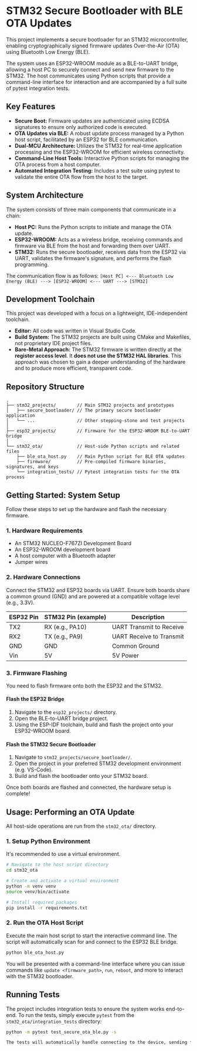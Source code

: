 # STM32 Secure Bootloader with BLE OTA Updates

This project implements a secure bootloader for an STM32 microcontroller, enabling cryptographically signed firmware updates Over-the-Air (OTA) using Bluetooth Low Energy (BLE).

The system uses an ESP32-WROOM module as a BLE-to-UART bridge, allowing a host PC to securely connect and send new firmware to the STM32. The host communicates using Python scripts that provide a command-line interface for interaction and are accompanied by a full suite of pytest integration tests.



## Key Features

- **Secure Boot:** Firmware updates are authenticated using ECDSA signatures to ensure only authorized code is executed.
- **OTA Updates via BLE:** A robust update process managed by a Python host script, facilitated by an ESP32 for BLE communication.
- **Dual-MCU Architecture:** Utilizes the STM32 for real-time application processing and the ESP32-WROOM for efficient wireless connectivity.
- **Command-Line Host Tools:** Interactive Python scripts for managing the OTA process from a host computer.
- **Automated Integration Testing:** Includes a test suite using pytest to validate the entire OTA flow from the host to the target.

## System Architecture

The system consists of three main components that communicate in a chain:

- **Host PC:** Runs the Python scripts to initiate and manage the OTA update.
- **ESP32-WROOM:** Acts as a wireless bridge, receiving commands and firmware via BLE from the host and forwarding them over UART.
- **STM32:** Runs the secure bootloader, receives data from the ESP32 via UART, validates the firmware's signature, and performs the flash programming.

The communication flow is as follows: 
`[Host PC] <--- Bluetooth Low Energy (BLE) ---> [ESP32-WROOM] <--- UART ---> [STM32]`

## Development Toolchain
This project was developed with a focus on a lightweight, IDE-independent toolchain.
- **Editor:** All code was written in Visual Studio Code.
- **Build System:** The STM32 projects are built using CMake and Makefiles, not proprietary IDE project files.
- **Bare-Metal Approach:** The STM32 firmware is written directly at the **register access level**. It **does not use the STM32 HAL libraries**. This approach was chosen to gain a deeper understanding of the hardware and to produce more efficient, transparent code.

## Repository Structure

```
.
├── stm32_projects/        // Main STM32 projects and prototypes
│   ├── secure_bootloader/ // The primary secure bootloader application
│   └── ...                // Other stepping-stone and test projects
│
├── esp32_projects/        // Firmware for the ESP32-WROOM BLE-to-UART bridge
│
└── stm32_ota/             // Host-side Python scripts and related files
    ├── ble_ota_host.py    // Main Python script for BLE OTA updates
    ├── firmware/          // Pre-compiled firmware binaries, signatures, and keys
    └── integration_tests/ // Pytest integration tests for the OTA process
```

## Getting Started: System Setup

Follow these steps to set up the hardware and flash the necessary firmware.

### 1. Hardware Requirements

- An STM32 NUCLEO-F767ZI Development Board
- An ESP32-WROOM development board
- A host computer with a Bluetooth adapter
- Jumper wires

### 2. Hardware Connections

Connect the STM32 and ESP32 boards via UART. Ensure both boards share a common ground (GND) and are powered at a compatible voltage level (e.g., 3.3V).

| ESP32 Pin | STM32 Pin (example) | Description                  |
|-----------|--------------------|------------------------------|
| TX2       | RX (e.g., PA10)    | UART Transmit to Receive      |
| RX2       | TX (e.g., PA9)     | UART Receive to Transmit      |
| GND       | GND                | Common Ground                 |
| Vin       | 5V                 | 5V Power                      |


### 3. Firmware Flashing

You need to flash firmware onto both the ESP32 and the STM32.

#### Flash the ESP32 Bridge

1. Navigate to the `esp32_projects/` directory.
2. Open the BLE-to-UART bridge project.
3. Using the ESP-IDF toolchain, build and flash the project onto your ESP32-WROOM board.

#### Flash the STM32 Secure Bootloader

1. Navigate to `stm32_projects/secure_bootloader/`.
2. Open the project in your preferred STM32 development environment (e.g. VS-Code).
3. Build and flash the bootloader onto your STM32 board.

Once both boards are flashed and connected, the hardware setup is complete!

## Usage: Performing an OTA Update

All host-side operations are run from the `stm32_ota/` directory.

### 1. Setup Python Environment

It's recommended to use a virtual environment.

```bash
# Navigate to the host script directory
cd stm32_ota

# Create and activate a virtual environment
python -m venv venv
source venv/bin/activate

# Install required packages
pip install -r requirements.txt
```

### 2. Run the OTA Host Script
Execute the main host script to start the interactive command line. The script will automatically scan for and connect to the ESP32 BLE bridge.
```bash
python ble_ota_host.py
```
You will be presented with a command-line interface where you can issue commands like `update <firmware_path>`, `run`, `reboot`, and more to interact with the STM32 bootloader.

## Running Tests
The project includes integration tests to ensure the system works end-to-end.
To run the tests, simply execute `pytest` from the `stm32_ota/integration_tests` directory:

```bash
python -m pytest test_secure_ota_ble.py -s

The tests will automatically handle connecting to the device, sending firmware, and verifying the bootloader's responses.

